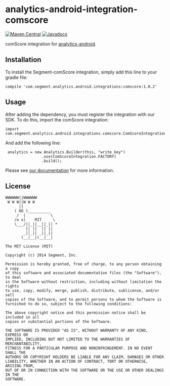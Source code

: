 analytics-android-integration-comscore
======================================

[![Maven Central](https://maven-badges.herokuapp.com/maven-central/com.segment.analytics.android.integrations/comscore/badge.svg)](https://maven-badges.herokuapp.com/maven-central/com.segment.analytics.android.integrations/comscore)
[![Javadocs](http://javadoc-badge.appspot.com/com.segment.analytics.android.integrations/comscore.svg?label=javadoc)](http://javadoc-badge.appspot.com/com.segment.analytics.android.integrations/comscore)

comScore integration for [analytics-android](https://github.com/segmentio/analytics-android).


## Installation

To install the Segment-comScore integration, simply add this line to your gradle file:


```
compile 'com.segment.analytics.android.integrations:comscore:1.0.2'
```

## Usage

After adding the dependency, you must register the integration with our SDK.  To do this, import the comScore integration:


```
import com.segment.analytics.android.integrations.comscore.ComScoreIntegration;

```

And add the following line:

```
 analytics = new Analytics.Builder(this, "write_key")
                .use(ComScoreIntegration.FACTORY)
                .build();
```

Please see [our documentation](https://segment.com/docs/integrations/comscore/#mobile) for more information.

## License

```
WWWWWW||WWWWWW
 W W W||W W W
      ||
    ( OO )__________
     /  |           \
    /o o|    MIT     \
    \___/||_||__||_|| *
         || ||  || ||
        _||_|| _||_||
       (__|__|(__|__|

The MIT License (MIT)

Copyright (c) 2014 Segment, Inc.

Permission is hereby granted, free of charge, to any person obtaining a copy
of this software and associated documentation files (the "Software"), to deal
in the Software without restriction, including without limitation the rights
to use, copy, modify, merge, publish, distribute, sublicense, and/or sell
copies of the Software, and to permit persons to whom the Software is
furnished to do so, subject to the following conditions:

The above copyright notice and this permission notice shall be included in all
copies or substantial portions of the Software.

THE SOFTWARE IS PROVIDED "AS IS", WITHOUT WARRANTY OF ANY KIND, EXPRESS OR
IMPLIED, INCLUDING BUT NOT LIMITED TO THE WARRANTIES OF MERCHANTABILITY,
FITNESS FOR A PARTICULAR PURPOSE AND NONINFRINGEMENT. IN NO EVENT SHALL THE
AUTHORS OR COPYRIGHT HOLDERS BE LIABLE FOR ANY CLAIM, DAMAGES OR OTHER
LIABILITY, WHETHER IN AN ACTION OF CONTRACT, TORT OR OTHERWISE, ARISING FROM,
OUT OF OR IN CONNECTION WITH THE SOFTWARE OR THE USE OR OTHER DEALINGS IN THE
SOFTWARE.
```
